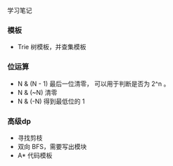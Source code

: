 学习笔记

### 模板
- Trie 树模板，并查集模板

### 位运算
- N & (N - 1) 最后一位清零， 可以用于判断是否为 2^n 。
- N & (~N) 清零
- N & (-N) 得到最低位的 1

### 高级dp
- 寻找剪枝
- 双向 BFS，需要写出模块
- A* 代码模板